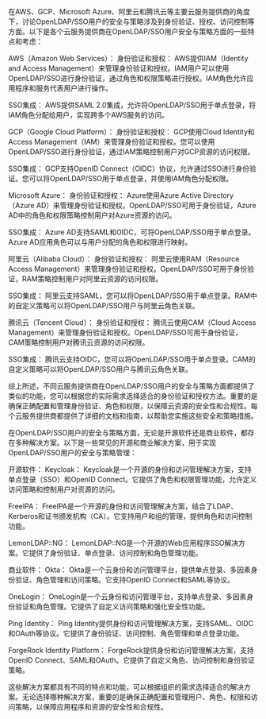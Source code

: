 
在AWS、GCP、Microsoft Azure、阿里云和腾讯云等主要云服务提供商的角度下，讨论OpenLDAP/SSO用户的安全与策略涉及到身份验证、授权、访问控制等方面。以下是各个云服务提供商在OpenLDAP/SSO用户安全与策略方面的一些特点和考虑：

AWS（Amazon Web Services）：
身份验证和授权： AWS提供IAM（Identity and Access Management）来管理身份验证和授权。IAM用户可以使用OpenLDAP/SSO进行身份验证，通过角色和权限策略进行授权。IAM角色允许应用程序和服务代表用户进行操作。

SSO集成： AWS提供SAML 2.0集成，允许将OpenLDAP/SSO用于单点登录，将IAM角色分配给用户，实现跨多个AWS服务的访问。

GCP（Google Cloud Platform）：
身份验证和授权： GCP使用Cloud Identity和Access Management（IAM）来管理身份验证和授权。您可以使用OpenLDAP/SSO进行身份验证，通过IAM策略控制用户对GCP资源的访问权限。

SSO集成： GCP支持OpenID Connect（OIDC）协议，允许通过SSO进行身份验证。您可以将OpenLDAP/SSO用于单点登录，并使用IAM角色分配权限。

Microsoft Azure：
身份验证和授权： Azure使用Azure Active Directory（Azure AD）来管理身份验证和授权。OpenLDAP/SSO可用于身份验证，Azure AD中的角色和权限策略控制用户对Azure资源的访问。

SSO集成： Azure AD支持SAML和OIDC，可将OpenLDAP/SSO用于单点登录。Azure AD应用角色可以与用户分配的角色和权限进行映射。

阿里云（Alibaba Cloud）：
身份验证和授权： 阿里云使用RAM（Resource Access Management）来管理身份验证和授权。OpenLDAP/SSO可用于身份验证，RAM策略控制用户对阿里云资源的访问权限。

SSO集成： 阿里云支持SAML，您可以将OpenLDAP/SSO用于单点登录。RAM中的自定义策略可以将OpenLDAP/SSO用户与阿里云角色关联。

腾讯云（Tencent Cloud）：
身份验证和授权： 腾讯云使用CAM（Cloud Access Management）来管理身份验证和授权。OpenLDAP/SSO可用于身份验证，CAM策略控制用户对腾讯云资源的访问权限。

SSO集成： 腾讯云支持OIDC，您可以将OpenLDAP/SSO用于单点登录。CAM的自定义策略可以将OpenLDAP/SSO用户与腾讯云角色关联。

综上所述，不同云服务提供商在OpenLDAP/SSO用户的安全与策略方面都提供了类似的功能，您可以根据您的实际需求选择适合的身份验证和授权方法。重要的是确保正确配置和管理身份验证、角色和权限，以保障云资源的安全性和合规性。每个云服务提供商都提供了详细的文档和指南，以帮助您实施这些安全和策略措施。


在OpenLDAP/SSO用户的安全与策略方面，无论是开源软件还是商业软件，都存在多种解决方案。以下是一些常见的开源和商业解决方案，用于实现OpenLDAP/SSO用户的安全与策略管理：

开源软件：
Keycloak： Keycloak是一个开源的身份和访问管理解决方案，支持单点登录（SSO）和OpenID Connect。它提供了角色和权限管理功能，允许定义访问策略和控制用户对资源的访问。

FreeIPA： FreeIPA是一个开源的身份和访问管理解决方案，结合了LDAP、Kerberos和证书颁发机构（CA）。它支持用户和组的管理，提供角色和访问控制功能。

LemonLDAP::NG： LemonLDAP::NG是一个开源的Web应用程序SSO解决方案。它提供了身份验证、单点登录、访问控制和角色管理功能。

商业软件：
Okta： Okta是一个云身份和访问管理平台，提供单点登录、多因素身份验证、角色管理和访问策略。它支持OpenID Connect和SAML等协议。

OneLogin： OneLogin是一个云身份和访问管理平台，支持单点登录、多因素身份验证和角色管理。它提供了自定义访问策略和强化安全性功能。

Ping Identity： Ping Identity提供身份和访问管理解决方案，支持SAML、OIDC和OAuth等协议。它提供了身份验证、访问控制、角色管理和单点登录功能。

ForgeRock Identity Platform： ForgeRock提供身份和访问管理解决方案，支持OpenID Connect、SAML和OAuth。它提供了自定义角色、访问控制和身份验证策略。

这些解决方案都具有不同的特点和功能，可以根据组织的需求选择适合的解决方案。无论选择哪种解决方案，重要的是确保正确配置和管理用户、角色、权限和访问策略，以保障应用程序和资源的安全性和合规性。
